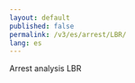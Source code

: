 ```yaml
---
layout: default
published: false
permalink: /v3/es/arrest/LBR/
lang: es
---
```


Arrest analysis LBR
